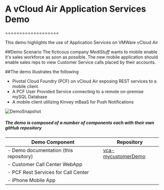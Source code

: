 # A vCloud Air Application Services Demo
===================

This demo highlights the use of Application Services on VMWare vCloud Air

##Demo Scenario
The ficticous company *MediStuff* wants to mobile enable it's sales workforce as soon as possible.
The new mobile application should enable sales reps to view Customer Service calls placed by their accounts.


##The demo illustrates the following

- Pivotal Cloud Foundry (PCF) on vCloud Air exposing REST services to a mobile client.
- A PCF User Provided Service connecting to a remote on-premise mySQL Database
- A mobile client utilizing Kinvey mBaaS for Push Notifications

![DemoSnapshot](https://github.com/rdbwebster/vca-mycustomer-demo/blob/master/resources/DemoSnapshot.png)

##### The demo is composed of a number of components each with their own gitHub repository

  Demo Component |  Repository
  ---------------|------------
- Demo documentation (this repository) | [vca-mycustomerDemo](https://github.com/rdbwebster/vca-mycustomer-demo)  
- Customer Call Center WebApp    |
- PCF Rest Services for Call Center | 
- iPhone Mobile App |

